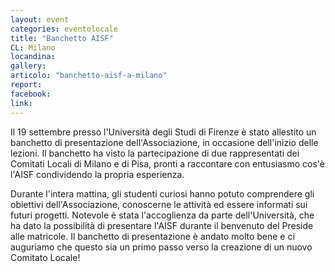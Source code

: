 ```yaml
---
layout: event
categories: eventolocale
title: "Banchetto AISF"
CL: Milano
locandina:
gallery:
articolo: "banchetto-aisf-a-milano"
report:
facebook: 
link:
---
```


Il 19 settembre presso l'Università degli Studi di Firenze è stato allestito un banchetto di presentazione dell'Associazione, in occasione dell'inizio delle lezioni. Il banchetto ha visto la partecipazione di due rappresentati dei Comitati Locali di Milano e di Pisa, pronti a raccontare con entusiasmo cos'è l'AISF condividendo la propria esperienza. 
 
Durante l'intera mattina, gli studenti curiosi hanno potuto comprendere gli obiettivi dell'Associazione, conoscerne le attività ed essere informati  sui futuri progetti.
Notevole è stata l'accoglienza da parte dell'Università, che ha dato la possibilità di presentare l'AISF durante il benvenuto del Preside alle matricole.
Il banchetto di presentazione è andato molto bene e ci auguriamo che questo sia un primo passo verso la creazione di un nuovo Comitato Locale!
